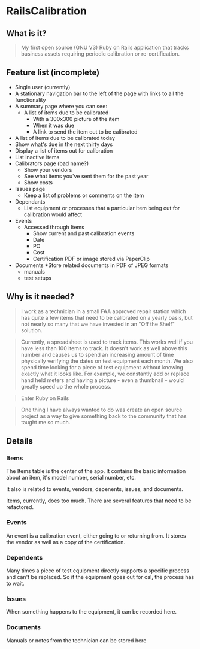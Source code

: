 # RailsCalibration
## What is it?

> My first open source (GNU V3) Ruby on Rails application that tracks business assets requiring periodic calibration or re-certification.

## Feature list (incomplete)

* Single user (currently)
* A stationary navigation bar to the left of the page with links to all the functionality
* A summary page where you can see:
  * A list of items due to be calibrated
    * With a 300x300 picture of the item
    * When it was due
    * A link to send the item out to be calibrated
* A list of items due to be calibrated today
* Show what's due in the next thirty days
* Display a list of items out for calibration
* List inactive items
* Calibrators page (bad name?)
  * Show your vendors
  * See what items you've sent them for the past year
  * Show costs
* Issues page
  * Keep a list of problems or comments on the item
* Dependants
  * List equipment or processes that a particular item being out for calibration would affect
* Events
  * Accessed through Items
    * Show current and past calibration events
    * Date
    * PO
    * Cost
    * Certification PDF or image stored via PaperClip
* Documents
  *Store related documents in PDF of JPEG formats
    * manuals
    * test setups

## Why is it needed?
> I work as a technician in a small FAA approved repair station which has quite a few items that need to be calibrated on a yearly basis, but not nearly so many that we have invested in an "Off the Shelf" solution.

> Currently, a spreadsheet is used to track items. This works well if you have less than 100 items to track. It doesn't work as well above this number and causes us to spend an increasing amount of time physically verifying the dates on test equipment each month. We also spend time looking for a piece of test equipment without knowing exactly what it looks like. For example, we constantly add or replace hand held meters and having a picture - even a thumbnail - would greatly speed up the whole process.

> Enter Ruby on Rails

> One thing I have always wanted to do was create an open source project as a way to give something back to the community that has taught me so much.

## Details

### Items

The Items table is the center of the app. It contains the basic information about an item, it's model number, serial number, etc.

It also is related to events, vendors, depenents, issues, and documents.

Items, currently, does too much. There are several features that need to be refactored.

### Events

An event is a calibration event, either going to or returning from. It stores the vendor as well as a copy of the certification.

### Dependents 

Many times a piece of test equipment directly supports a specific process and can't be replaced. So if the equipment goes out for cal, the process has to wait.

### Issues

When something happens to the equipment, it can be recorded here.

### Documents

Manuals or notes from the technician can be stored here

